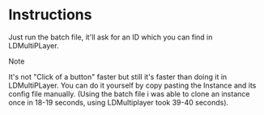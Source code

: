 # Instructions

Just run the batch file, it'll ask for an ID which you can find in LDMultiPLayer.

>[!NOTE]
> It's not "Click of a button" faster but still it's faster than doing it in LDMultiPLayer. You can do it yourself by copy pasting the Instance and its config file manually. (Using the batch file i was able to clone an instance once in 18-19 seconds, using LDMultiplayer took 39-40 seconds).
